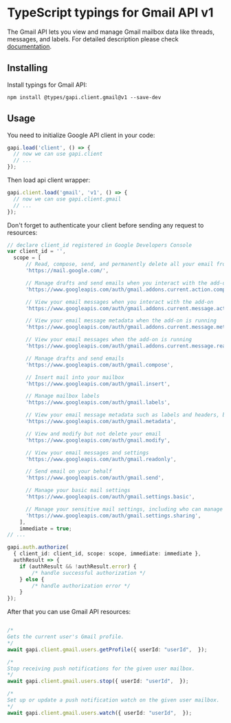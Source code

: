# TypeScript typings for Gmail API v1

The Gmail API lets you view and manage Gmail mailbox data like threads, messages, and labels.
For detailed description please check [documentation](https://developers.google.com/gmail/api/).

## Installing

Install typings for Gmail API:

```
npm install @types/gapi.client.gmail@v1 --save-dev
```

## Usage

You need to initialize Google API client in your code:

```typescript
gapi.load('client', () => {
  // now we can use gapi.client
  // ...
});
```

Then load api client wrapper:

```typescript
gapi.client.load('gmail', 'v1', () => {
  // now we can use gapi.client.gmail
  // ...
});
```

Don't forget to authenticate your client before sending any request to resources:

```typescript
// declare client_id registered in Google Developers Console
var client_id = '',
  scope = [ 
      // Read, compose, send, and permanently delete all your email from Gmail
      'https://mail.google.com/',

      // Manage drafts and send emails when you interact with the add-on
      'https://www.googleapis.com/auth/gmail.addons.current.action.compose',

      // View your email messages when you interact with the add-on
      'https://www.googleapis.com/auth/gmail.addons.current.message.action',

      // View your email message metadata when the add-on is running
      'https://www.googleapis.com/auth/gmail.addons.current.message.metadata',

      // View your email messages when the add-on is running
      'https://www.googleapis.com/auth/gmail.addons.current.message.readonly',

      // Manage drafts and send emails
      'https://www.googleapis.com/auth/gmail.compose',

      // Insert mail into your mailbox
      'https://www.googleapis.com/auth/gmail.insert',

      // Manage mailbox labels
      'https://www.googleapis.com/auth/gmail.labels',

      // View your email message metadata such as labels and headers, but not the email body
      'https://www.googleapis.com/auth/gmail.metadata',

      // View and modify but not delete your email
      'https://www.googleapis.com/auth/gmail.modify',

      // View your email messages and settings
      'https://www.googleapis.com/auth/gmail.readonly',

      // Send email on your behalf
      'https://www.googleapis.com/auth/gmail.send',

      // Manage your basic mail settings
      'https://www.googleapis.com/auth/gmail.settings.basic',

      // Manage your sensitive mail settings, including who can manage your mail
      'https://www.googleapis.com/auth/gmail.settings.sharing',
    ],
    immediate = true;
// ...

gapi.auth.authorize(
  { client_id: client_id, scope: scope, immediate: immediate },
  authResult => {
    if (authResult && !authResult.error) {
        /* handle successful authorization */
    } else {
        /* handle authorization error */
    }
});
```

After that you can use Gmail API resources:

```typescript

/*
Gets the current user's Gmail profile.
*/
await gapi.client.gmail.users.getProfile({ userId: "userId",  });

/*
Stop receiving push notifications for the given user mailbox.
*/
await gapi.client.gmail.users.stop({ userId: "userId",  });

/*
Set up or update a push notification watch on the given user mailbox.
*/
await gapi.client.gmail.users.watch({ userId: "userId",  });
```
